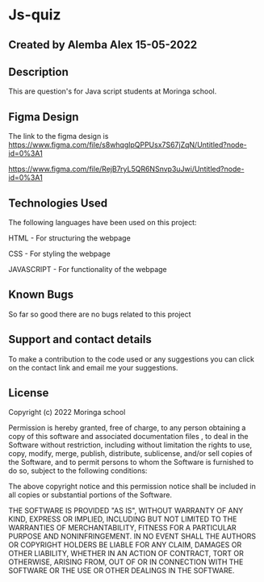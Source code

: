 # Js-quiz
  
## Created by Alemba Alex 15-05-2022

 ## Description
This are question's for Java script students at Moringa school.

## Figma Design
The link to the figma design is https://www.figma.com/file/s8whqglpQPPUsx7S67jZqN/Untitled?node-id=0%3A1

https://www.figma.com/file/RejB7ryL5QR6NSnvp3uJwi/Untitled?node-id=0%3A1

## Technologies Used
The following languages have been used on this project:

HTML - For structuring the webpage

CSS - For styling the webpage

JAVASCRIPT - For functionality of the webpage

## Known Bugs
So far so good there are no bugs related to this project

## Support and contact details
To make a contribution to the code used or any suggestions you can click on the contact link and email me your suggestions.



## License
Copyright (c) 2022 Moringa school

Permission is hereby granted, free of charge, to any person obtaining a copy of this software and associated documentation files , to deal in the Software without restriction, including without limitation the rights to use, copy, modify, merge, publish, distribute, sublicense, and/or sell copies of the Software, and to permit persons to whom the Software is furnished to do so, subject to the following conditions:

The above copyright notice and this permission notice shall be included in all copies or substantial portions of the Software.

THE SOFTWARE IS PROVIDED "AS IS", WITHOUT WARRANTY OF ANY KIND, EXPRESS OR IMPLIED, INCLUDING BUT NOT LIMITED TO THE WARRANTIES OF MERCHANTABILITY, FITNESS FOR A PARTICULAR PURPOSE AND NONINFRINGEMENT. IN NO EVENT SHALL THE AUTHORS OR COPYRIGHT HOLDERS BE LIABLE FOR ANY CLAIM, DAMAGES OR OTHER LIABILITY, WHETHER IN AN ACTION OF CONTRACT, TORT OR OTHERWISE, ARISING FROM, OUT OF OR IN CONNECTION WITH THE SOFTWARE OR THE USE OR OTHER DEALINGS IN THE SOFTWARE.